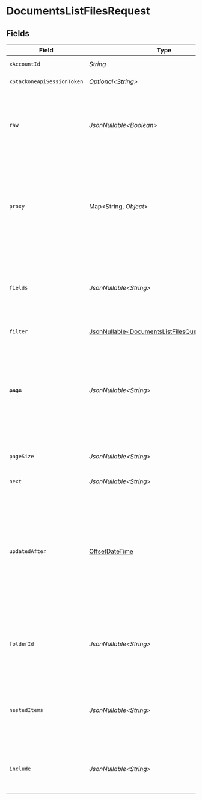 # DocumentsListFilesRequest


## Fields

| Field                                                                                                                                                                                                                                                                         | Type                                                                                                                                                                                                                                                                          | Required                                                                                                                                                                                                                                                                      | Description                                                                                                                                                                                                                                                                   | Example                                                                                                                                                                                                                                                                       |
| ----------------------------------------------------------------------------------------------------------------------------------------------------------------------------------------------------------------------------------------------------------------------------- | ----------------------------------------------------------------------------------------------------------------------------------------------------------------------------------------------------------------------------------------------------------------------------- | ----------------------------------------------------------------------------------------------------------------------------------------------------------------------------------------------------------------------------------------------------------------------------- | ----------------------------------------------------------------------------------------------------------------------------------------------------------------------------------------------------------------------------------------------------------------------------- | ----------------------------------------------------------------------------------------------------------------------------------------------------------------------------------------------------------------------------------------------------------------------------- |
| `xAccountId`                                                                                                                                                                                                                                                                  | *String*                                                                                                                                                                                                                                                                      | :heavy_check_mark:                                                                                                                                                                                                                                                            | The account identifier                                                                                                                                                                                                                                                        |                                                                                                                                                                                                                                                                               |
| `xStackoneApiSessionToken`                                                                                                                                                                                                                                                    | *Optional\<String>*                                                                                                                                                                                                                                                           | :heavy_minus_sign:                                                                                                                                                                                                                                                            | The session token                                                                                                                                                                                                                                                             |                                                                                                                                                                                                                                                                               |
| `raw`                                                                                                                                                                                                                                                                         | *JsonNullable\<Boolean>*                                                                                                                                                                                                                                                      | :heavy_minus_sign:                                                                                                                                                                                                                                                            | Indicates that the raw request result should be returned in addition to the mapped result (default value is false)                                                                                                                                                            |                                                                                                                                                                                                                                                                               |
| `proxy`                                                                                                                                                                                                                                                                       | Map\<String, *Object*>                                                                                                                                                                                                                                                        | :heavy_minus_sign:                                                                                                                                                                                                                                                            | Query parameters that can be used to pass through parameters to the underlying provider request by surrounding them with 'proxy' key                                                                                                                                          |                                                                                                                                                                                                                                                                               |
| `fields`                                                                                                                                                                                                                                                                      | *JsonNullable\<String>*                                                                                                                                                                                                                                                       | :heavy_minus_sign:                                                                                                                                                                                                                                                            | The comma separated list of fields that will be returned in the response (if empty, all fields are returned)                                                                                                                                                                  | id,remote_id,name,description,url,size,file_format,path,owner_id,remote_owner_id,folder_id,remote_folder_id,drive_id,remote_drive_id,export_formats,default_download_format,created_at,updated_at,has_content,has_children,all_parent_folder_ids,remote_all_parent_folder_ids |
| `filter`                                                                                                                                                                                                                                                                      | [JsonNullable\<DocumentsListFilesQueryParamFilter>](../../models/operations/DocumentsListFilesQueryParamFilter.md)                                                                                                                                                            | :heavy_minus_sign:                                                                                                                                                                                                                                                            | Documents Files Filter                                                                                                                                                                                                                                                        |                                                                                                                                                                                                                                                                               |
| ~~`page`~~                                                                                                                                                                                                                                                                    | *JsonNullable\<String>*                                                                                                                                                                                                                                                       | :heavy_minus_sign:                                                                                                                                                                                                                                                            | : warning: ** DEPRECATED **: This will be removed in a future release, please migrate away from it as soon as possible.<br/><br/>The page number of the results to fetch                                                                                                      |                                                                                                                                                                                                                                                                               |
| `pageSize`                                                                                                                                                                                                                                                                    | *JsonNullable\<String>*                                                                                                                                                                                                                                                       | :heavy_minus_sign:                                                                                                                                                                                                                                                            | The number of results per page (default value is 25)                                                                                                                                                                                                                          |                                                                                                                                                                                                                                                                               |
| `next`                                                                                                                                                                                                                                                                        | *JsonNullable\<String>*                                                                                                                                                                                                                                                       | :heavy_minus_sign:                                                                                                                                                                                                                                                            | The unified cursor                                                                                                                                                                                                                                                            |                                                                                                                                                                                                                                                                               |
| ~~`updatedAfter`~~                                                                                                                                                                                                                                                            | [OffsetDateTime](https://docs.oracle.com/javase/8/docs/api/java/time/OffsetDateTime.html)                                                                                                                                                                                     | :heavy_minus_sign:                                                                                                                                                                                                                                                            | : warning: ** DEPRECATED **: This will be removed in a future release, please migrate away from it as soon as possible.<br/><br/>Use a string with a date to only select results updated after that given date                                                                | 2020-01-01T00:00:00.000Z                                                                                                                                                                                                                                                      |
| `folderId`                                                                                                                                                                                                                                                                    | *JsonNullable\<String>*                                                                                                                                                                                                                                                       | :heavy_minus_sign:                                                                                                                                                                                                                                                            | Use to only include Files within the specified Folder. Required when requesting nested items                                                                                                                                                                                  | 1234567890                                                                                                                                                                                                                                                                    |
| `nestedItems`                                                                                                                                                                                                                                                                 | *JsonNullable\<String>*                                                                                                                                                                                                                                                       | :heavy_minus_sign:                                                                                                                                                                                                                                                            | When "true" and used with filter[folder_id], the response includes Files and Files within descendant Folders                                                                                                                                                                  | true                                                                                                                                                                                                                                                                          |
| `include`                                                                                                                                                                                                                                                                     | *JsonNullable\<String>*                                                                                                                                                                                                                                                       | :heavy_minus_sign:                                                                                                                                                                                                                                                            | The comma separated list of fields that will be included in the response                                                                                                                                                                                                      | all_parent_folder_ids                                                                                                                                                                                                                                                         |